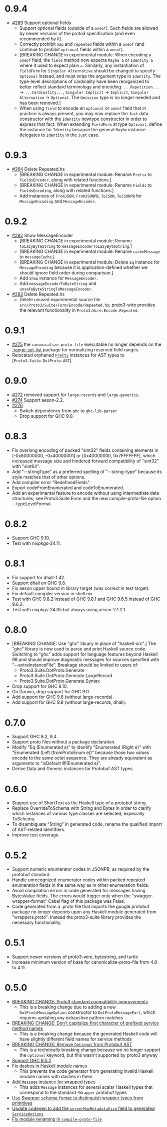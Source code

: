 # 0.9.4
* [#289](https://github.com/awakesecurity/proto3-suite/pull/289) Support optional fields
  * Support optional fields (outside of a `oneof`).  Such fields are allowed
    by newer versions of the proto3 specification (and even recommended by it).
  * Correctly prohibit `map` and `repeated` fields within a `oneof`
    (and continue to prohibit `optional` fields within a `oneof`).
  * [BREAKING CHANGE in experimental module: When encoding a `oneof` field, the `field`
     method now expects `Maybe a` or `Identity a` where it used to expect plain `a`.
     Similarly, any instantiation of `FieldForm` for `Singular Alternative` should be
     changed to specify `Optional` instead, and must wrap the argument type in `Identity`.
     The type-level descriptions of cardinality have been reorganized to better reflect
     standard terminology and encoding: `...Repetition...` -> `...Cardinality...`,
     `Singular Implicit` -> `Implicit`, `Singular Alternative` -> `Optional`.
     The `Omission` type is no longer needed and has been removed.]
  * When using `field` to encode an `optional` or `oneof` field that in practice
    is always present, you may now replace the `Just` data constructor with
    the `Identity` newtype constructor in order to express that fact.  When
    extending `FieldForm` at type `Optional`, define the instance for `Identity`
    because the general `Maybe` instance delegates to `Identity` in the `Just` case.

# 0.9.3
* [#284](https://github.com/awakesecurity/proto3-suite/pull/284) Delete Repeated.hs
  * [BREAKING CHANGE in experimental module: Rename `Prefix` to `FieldsEncoder`, along with related functions.]
  * [BREAKING CHANGE in experimental module: Rename `Fields` to `FieldsEncoding`, along with related functions.]
  * Add instances of `FromJSON`, `FromJSONPB`, `ToJSON`, `ToJSONPB`
    for `MessageEncoding` and `MessageEncoder`.

# 0.9.2
* [#282](https://github.com/awakesecurity/proto3-suite/pull/282) Show MessageEncoder
  * [BREAKING CHANGE in experimental module: Rename `toLazyByteString` to `messageEncoderToLazyByteString`.]
  * [BREAKING CHANGE in experimental module: Rename `cacheMessage` to `messageCache`.]
  * [BREAKING CHANGE in experimental module: Delete `Eq` instance for `MessageEncoding` because it is application-defined whether we should ignore field order during comparison.]
  * Add `Show` instance for `MessageEncoder`.
  * Add `messageEncoderToByteString` and `unsafeByteStringToMessageEncoder`.
* [#283](https://github.com/awakesecurity/proto3-suite/pull/283) Delete Repeated.hs
  * Delete unused experimental source file `src/Proto3/Suite/Form/Encode/Repeated.hs`;
    proto3-wire provides the relevant functionality in `Proto3.Wire.Encode.Repeated`.

# 0.9.1
* [#275](https://github.com/awakesecurity/proto3-suite/pull/275) the `canonicalize-proto-file` executable no longer depends on the [`range-set-list](https://github.com/phadej/range-set-list#readme) package for normalizing reserved field ranges.
* Relocated orphaned [`Pretty`](https://hackage.haskell.org/package/pretty-1.1.3.6/docs/Text-PrettyPrint-HughesPJClass.html#t:Pretty) instances for AST types to [`Proto3.Suite.DotProto.AST`].

# 0.9.0
* [#272](https://github.com/awakesecurity/proto3-suite/pull/272) removed support for `large-records` and `large-generics`.
* [#274](https://github.com/awakesecurity/proto3-suite/pull/274) Support aeson-2.2.
* [#276](https://github.com/awakesecurity/proto3-suite/pull/276)
  * Switch dependency from `ghc` to `ghc-lib-parser`
  * Drop support for GHC 9.0.

# 0.8.3
* Fix overlong encoding of packed "sint32" fields containing elements in
  [-0x80000000, -0x40000001] or [0x40000000, 0x7FFFFFFF], which increased
  message size and hindered forward compatibility of "sint32" with "sint64".
* Add "--stringType" as a preferred spelling of "--string-type"
  because its style matches that of other options.
* Add compiler error "RedefinedFields".
* Export codeFromEnumerated and codeToEnumerated.
* Add an experimental feature to encode without using
  intermediate data structures; see Proto3.Suite.Form and
  the new compile-proto-file option --typeLevelFormat

# 0.8.2
* Support GHC 9.10.
* Test with nixpkgs-24.11.

# 0.8.1
* Fix support for dhall-1.42.
* Support dhall on GHC 9.8.
* Fix aeson upper bound in library target (was correct in test target).
* Fix default compiler version in shell.nix.
* Test with GHC 9.8.2 instead of GHC 9.8.1 and GHC 9.6.5 instead of GHC 9.6.2.
* Test with nixpkgs-24.05 but always using aeson-2.1.2.1.

# 0.8.0
* [BREAKING CHANGE: Use "ghc" library in place of "haskell-src".]
  The "ghc" library is now used to parse and print Haskell source code.
  Switching to "ghc" adds support for language features beyond Haskell 98
  and should improve diagnostic messages for sources specified with
  "--extraInstanceFile".  Breakage should be limited to users of:
  * Proto3.Suite.DotProto.Generate
  * Proto3.Suite.DotProto.Generate.LargeRecord
  * Proto3.Suite.DotProto.Generate.Syntax
* Drop support for GHC 8.10.
* On Darwin, drop support for GHC 9.0.
* Add support for GHC 9.6 (without large-records).
* Add support for GHC 9.8 (without large-records, dhall).

# 0.7.0
* Support GHC 9.2, 9.4.
* Support proto files without a package declaration.
* Modify "Eq (Enumerated a)" to identify "Enumerated (Right e)"
  with "Enumerated (Left (fromProtoEnum e))" because those two
  values encode to the same octet sequence.  They are already
  equivalent as arguments to "isDefault @(Enumerated e)".
* Derive Data and Generic instances for Protobuf AST types.

# 0.6.0
* Support use of ShortText as the Haskell type of a protobuf string.
* Replace OverrideToSchema with String and Bytes in order to clarify which
  instances of various type classes are selected, expecially ToSchema.
* To disambiguate "String" in generated code, rename
  the qualified import of AST-related identifiers.
* Improve test coverage.

# 0.5.2
* Support numeric enumerator codes in JSONPB,
  as required by the protobuf standard.
* Handle unrecognized enumerator codes within packed repeated
  enumeration fields in the same way as in other enumeration fields.
* Avoid compilation errors in code generated for messages having BytesValue
  fields.  The errors would trigger only when the "swagger-wrapper-format"
  Cabal flag of this package was False.
* Code generated from a .proto file that imports the google.protobuf package
  no longer depends upon any Haskell module generated from "wrappers.proto".
  Instead the proto3-suite library provides the necessary functionality.

# 0.5.1
* Support newer versions of proto3-wire, bytestring, and turtle
* Increase minimum version of base for canonicalize-proto-file from 4.8 to 4.11

# 0.5.0
* [BREAKING CHANGE: Proto3 standard compatibility improvements](https://github.com/awakesecurity/proto3-suite/pull/143)
  * This is a breaking change due to adding a new `DotProtoMessageOption`
    constructor to `DotProtoMessagePart`, which requires updating any
    exhaustive pattern matches
* [BREAKING CHANGE: Don't capitalize first character of prefixed service method names](https://github.com/awakesecurity/proto3-suite/pull/171)
  * This is a breaking change because the generated Haskell code will have
    slightly different field names for service methods
* [BREAKING CHANGE: Remove `Optional` from Protobuf AST](https://github.com/awakesecurity/proto3-suite/pull/165)
  * This is a technically breaking change because we no longer support the
    `optional` keyword, but this wasn't supported by proto3 anyway
* [Support GHC 9.0.2](https://github.com/awakesecurity/proto3-suite/pull/176)
* [Fix dashes in Haskell module names](https://github.com/awakesecurity/proto3-suite/pull/173)
  * This prevents the code generator from generating invalid Haskell module
    names with dashes in them
* [Add `Message` instance for wrapped types](https://github.com/awakesecurity/proto3-suite/pull/162)
  * This adds `Message` instances for several scalar Haskell types that
    correspond to the standard `*Wrapper` protobuf types
* [Use Swagger schema `format` to distinguish wrapper types from primitives](https://github.com/awakesecurity/proto3-suite/pull/167)
* [Update codegen to add the `serverMaxMetadataSize` field to generated `ServiceOptions`](https://github.com/awakesecurity/proto3-suite/pull/181)
* [Fix module renaming in `compile-proto-file`](https://github.com/awakesecurity/proto3-suite/pull/183)
